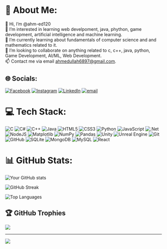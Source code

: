 # 💫 About Me:
👋 Hi, I’m @ahm-ed120<br>👀 I’m interested in learning web develpoment, java, phython, game development, artificial intelligence and machine learning.<br>🌱 I’m currently learning about fundamentals of computer science and and mathematics related to it.<br>💞️ I’m looking to collaborate on anything related to c, c++, java, python, Game Development, AI/ML, Web Development.<br>📫 Contact me via email ahmedullah6897@gmail.com.


## 🌐 Socials:
[![Facebook](https://img.shields.io/badge/Facebook-%231877F2.svg?logo=Facebook&logoColor=white)](https://facebook.com/ahmedullah120) [![Instagram](https://img.shields.io/badge/Instagram-%23E4405F.svg?logo=Instagram&logoColor=white)](https://instagram.com/ahm__ed120) [![LinkedIn](https://img.shields.io/badge/LinkedIn-%230077B5.svg?logo=linkedin&logoColor=white)](https://linkedin.com/in/ahmedullah120) [![email](https://img.shields.io/badge/Email-D14836?logo=gmail&logoColor=white)](mailto:ahmedullah6897@gmail.com) 

# 💻 Tech Stack:
![C](https://img.shields.io/badge/c-%2300599C.svg?style=for-the-badge&logo=c&logoColor=white) ![C#](https://img.shields.io/badge/c%23-%23239120.svg?style=for-the-badge&logo=csharp&logoColor=white) ![C++](https://img.shields.io/badge/c++-%2300599C.svg?style=for-the-badge&logo=c%2B%2B&logoColor=white) ![Java](https://img.shields.io/badge/java-%23ED8B00.svg?style=for-the-badge&logo=openjdk&logoColor=white) ![HTML5](https://img.shields.io/badge/html5-%23E34F26.svg?style=for-the-badge&logo=html5&logoColor=white) ![CSS3](https://img.shields.io/badge/css3-%231572B6.svg?style=for-the-badge&logo=css3&logoColor=white) ![Python](https://img.shields.io/badge/python-3670A0?style=for-the-badge&logo=python&logoColor=ffdd54) ![JavaScript](https://img.shields.io/badge/javascript-%23323330.svg?style=for-the-badge&logo=javascript&logoColor=%23F7DF1E) ![.Net](https://img.shields.io/badge/.NET-5C2D91?style=for-the-badge&logo=.net&logoColor=white) ![NodeJS](https://img.shields.io/badge/node.js-6DA55F?style=for-the-badge&logo=node.js&logoColor=white) ![Matplotlib](https://img.shields.io/badge/Matplotlib-%23ffffff.svg?style=for-the-badge&logo=Matplotlib&logoColor=black) ![NumPy](https://img.shields.io/badge/numpy-%23013243.svg?style=for-the-badge&logo=numpy&logoColor=white) ![Pandas](https://img.shields.io/badge/pandas-%23150458.svg?style=for-the-badge&logo=pandas&logoColor=white) ![Unity](https://img.shields.io/badge/unity-%23000000.svg?style=for-the-badge&logo=unity&logoColor=white) ![Unreal Engine](https://img.shields.io/badge/unrealengine-%23313131.svg?style=for-the-badge&logo=unrealengine&logoColor=white) ![Git](https://img.shields.io/badge/git-%23F05033.svg?style=for-the-badge&logo=git&logoColor=white) ![GitHub](https://img.shields.io/badge/github-%23121011.svg?style=for-the-badge&logo=github&logoColor=white) ![SQLite](https://img.shields.io/badge/sqlite-%2307405e.svg?style=for-the-badge&logo=sqlite&logoColor=white) ![MongoDB](https://img.shields.io/badge/MongoDB-%234ea94b.svg?style=for-the-badge&logo=mongodb&logoColor=white) ![MySQL](https://img.shields.io/badge/mysql-4479A1.svg?style=for-the-badge&logo=mysql&logoColor=white) ![React](https://img.shields.io/badge/react-%2320232a.svg?style=for-the-badge&logo=react&logoColor=%2361DAFB)
# 📊 GitHub Stats:

![Your GitHub stats](https://github-readme-stats.vercel.app/api?username=ahm-ed120&show_icons=true&theme=dark&hide_border=false&include_all_commits=true&count_private=true)

![GitHub Streak](https://github-readme-streak-stats.herokuapp.com/?user=ahm-ed120&theme=dark&hide_border=false)

![Top Languages](https://github-readme-stats.vercel.app/api/top-langs/?username=ahm-ed120&theme=dark&hide_border=false&layout=compact)
## 🏆 GitHub Trophies
![](https://github-profile-trophy.vercel.app/?username=ahm-ed120&theme=radical&no-frame=true&no-bg=true&margin-w=4)

---
[![](https://visitcount.itsvg.in/api?id=ahm-ed120&icon=0&color=0)](https://visitcount.itsvg.in)

<!-- Proudly created with GPRM ( https://gprm.itsvg.in ) -->
